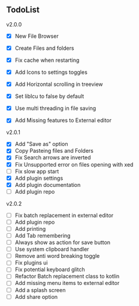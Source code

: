## TodoList

v2.0.0
- [x] New File Browser
- [x] Create Files and folders
- [x] Fix cache when restarting
- [x] Add Icons to settings toggles
- [x] Add Horizontal scrolling in treeview
- [x] Set libIcu to false by default
- [x] Use multi threading in file saving
- [x] Add Missing features to External editor


v2.0.1
- [x] Add "Save as" option
- [x] Copy Pasteing files and Folders
- [x] Fix Search arrows are inverted
- [x] Fix Unsupported error on files opening with xed
- [ ] Fix slow app start
- [x] Add plugin settings
- [x] Add plugin documentation
- [ ] Add plugin repo

v2.0.2
- [ ] Fix batch replacement in external editor
- [ ] Add plugin repo
- [ ] Add printing
- [ ] Add Tab remembering
- [ ] Always show as action for save button
- [ ] Use system clipboard handler
- [ ] Remove anti word breaking toggle
- [ ] Fix plugins ui
- [ ] Fix potential keyboard glitch
- [ ] Refactor Batch replacement class to kotlin
- [ ] Add missing menu items to external editor
- [ ] Add a splash screen
- [ ] Add share option
